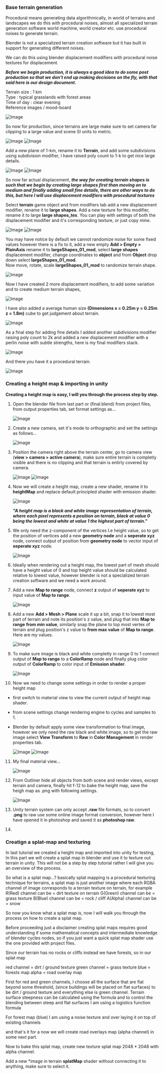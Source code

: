 ### Base terrain generation
Procedural means generating data algorithmically, in world of terrains and landscapes we do this with procedural noises, almost all specialized terrain generation software world machine, world creator etc. use procedural noises to generate terrain.

Blender is not a specialized terrain creation software but it has built in support for generating different noises.

We can do this using blender displacement modifiers with procedural noise textures for displacement.

**_Before we begin production, it is always a good idea to do some post production so that we don't end up making decisions on the fly, with that said here is our design document._**

Terrain size : 1 km   
Type : typical grasslands with forest areas  
Time of day : clear evening   
Reference images / mood-board

![Image](images/moodBoard.jpg)

So now for production, since terrains are large make sure to set camera far clipping to a large value and scene SI units to metric.

![Image](images/01.png) ![Image](images/02.png)

Add a new plane of 1-km, rename it to **Terrain**, and add some subdivisions using subdivision modifier, I have raised poly count to 1-k to get nice large details.

![Image](images/03.png) ![Image](images/04.png)

So now far actual displacement, **_the way for creating terrain shapes is such that we begin by creating large shapes first than moving on to medium and finally adding small fine details, there are other ways to do this, but here I will use displacement modifiers with procedural textures_**

Select **terrain** game object and from modifiers tab add a new displacement modifier, rename it to **large shapes**.
Add a new texture for this modifier, rename it to large **large shapes_tex**.
You can play with settings of both the displacement modifier and it's corresponding texture, or just copy mine.

![Image](images/04a.png) ![Image](images/04b.png)

You may have notice by default we cannot randomize noise for some fixed values however there is a fix to it, add a new empty **Add > Empty > PlainAxis** rename it to **largeShapes_01_mod**, select **large shapes** displacement modifier, change coordinates to **object** and from **Object** drop down select **largeShapes_01_mod**.  
Now move, rotate, scale **largeShapes_01_mod** to randomize terrain shape.

![Image](images/04c.png) 

Now I have created 2 more displacement modifiers, to add some variation and to create medium terrain shapes, 

![Image](images/05.png) 

I have also added a average human size **(Dimensions x = 0.25m y = 0.25m z = 1.8m)** cube to get judgement about terrain.

![Image](images/06.png) 

As a final step for adding fine details I added another subdivisions modifier raising poly count to 2k and added a new displacement modifier with a perlin noise with subtle strengths, here is my final modifiers stack.

![Image](images/06a.png) 

And there you have it a procedural terrain.

![Image](images/07.png) 

### Creating a height map & importing in unity

**Creating a height map is easy, I will you through the process step by step.**

1. Open the blender file from last part or (final.blend) from project files, from output properties tab, set format settings as...

   ![Image](images/heightMap/00.png)

2. Create a new camera, set it's mode to orthographic and set the settings as follows...

   ![Image](images/heightMap/01.png)

3. Position the camera right above the terrain center, go to camera view (**view > camera > active camera**), make sure entire terrain is completly visible and there is no clipping and that terrain is entirly covered by camera.

   ![Image](images/heightMap/02.png)
   ![Image](images/heightMap/03.png)

4. Now we will create a height map, create a new shader, rename it to **heightMap** and replace default principled shader with emission shader.

    ![Image](images/heightMap/04.png)

   **_"A height map is a black and white image representation of terrain, where each pixel represents a position on terrain, black at value 0 being the lowest and white at value 1 the highest part of terrain."_**
 
5. We only need the z-component of the vertices I.e height value, so to get the position of vertices add a new **geometry node** and a **seperate xyz** node, connect output of position from **geometry node** to vector input of **seperate xyz** node.

   ![Image](images/heightMap/05.png)
 
6. Ideally when rendering out a height map, the lowest part of mesh should have a height value of 0 and top height value should be calculated relative to lowest value, however blender is not a specialized terrain creation software and we need a work around.

7. Add a new **Map to range** node, connect **z** output of **seperate xyz** to input value of **Map to range**.

   ![Image](images/heightMap/06.png)

8. Add a new **Add > Mesh > Plane** scale it up a bit, snap it to lowest most part of terrain and note its position's z value, and plug that into **Map to range** **from min value**, similarly snap the plane to top most vertex of terrain and plug position's z value to **from max value** of **Map to range**.
Here are my values.

   ![Image](images/heightMap/07.png)

9. To make sure image is black and white completly in range 0 to 1 connect output of **Map to range** to a **ColorRamp** node and finally plug color output of **ColorRamp** to color input of **Emission shader**.

   ![Image](images/heightMap/08.png)

10. Now we need to change some settings in order to render a proper height map
   * first switch to material view to view the current output of height map shader.
   * from scene settings change rendering engine to cycles and samples to 1.
   * Blender by default apply some view transformation to final image, however we only need the raw black and white image, so to get the raw image select **View Transform** to **Raw** in **Color Management** in render properties tab.

     ![Image](images/heightMap/09.png)
     ![Image](images/heightMap/10.png)

11. My final material view...

    ![Image](images/heightMap/11.png)

12. From Outliner hide all objects from both scene and render views, except terrain and camera, finally hit f-12 to bake the height map, save the heigh map as .png with following settings.

    ![Image](images/heightMap/12.png)

13. Unity terrain system can only accept **.raw** file formats, so to convert **.png** to raw use some online image format conversion, however here I have opened it in photoshop and saved it as **photoshop raw**.

14. 

### Creatign a splat-map and texturing
In last tutorial we created a height map and imported into unity for testing, In this part we will create a splat map in blender and use it to texture out terrain in unity.
This will not be a step by step tutorial rather I will give you an overview of the process.

So what is a splat map...? basically splat mapping is a procedural texturing technique for terrains, a splat map is just another image where each RGBA channel of image corresponds to a terrain texture on terrain, for example 
R(Red) channel can be = dirt texture on terrain
G(Green) channel can be = grass texture
B(Blue) channel can be = rock / cliff
A(Alpha) channel can be = snow 

So now you know what a splat map is, now I will walk you through the process on how to create a splat map.

Before proceeding just a disclaimer creating splat maps requires good understanding if some mathematical concepts and intermediate knowledge of blender cycles nodes, so if you just want a quick splat map shader use the one provided with project files.

Since our terrain has no rocks or cliffs instead we have forests, so in our splat map

red channel = dirt / ground texture
green channel = grass texture
blue = forests map
alpha = road overlay map

First for red and green channels, I choose all the surface that are flat beyond some threshold, (since buildings will be placed on flat surfaces) to be dirt / ground texture and everything else is green channel. 
Terrain surface steepness can be calculated using the formula 
and to control the blending between steep and flat surfaces I am using a logistics function formula

For forest map (blue) I am using a noise texture and over laying it on top of existing channels

and that's it for a now we will create road overlays map (alpha channel) in some next part.

Now to bake this splat map,  create new texture splat map 2048 * 2048 with alpha channel.

Add a new *image in terrain **splatMap** shader without connecting it to anything, make sure to select it.

